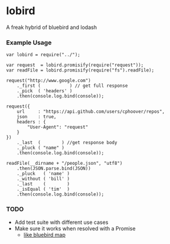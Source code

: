 lobird
=======

A freak hybrid of bluebird and lodash

### Example Usage

	var lobird = require("../");

	var request  = lobird.promisify(require("request"));
	var readFile = lobird.promisify(require("fs").readFile);

	request("http://www.google.com")
		._first (           ) // get full response
		._pick  ( 'headers' )
		.then(console.log.bind(console));

	request({
		url     : "https://api.github.com/users/cphoover/repos",
		json    : true,
		headers : {
			"User-Agent": "request"
		}
	})
		._last  (        ) //get response body
		._pluck ( "name" )
		.then(console.log.bind(console));

	readFile(__dirname + "/people.json", "utf8")
		.then(JSON.parse.bind(JSON))
		._pluck   ( 'name' )
		._without ( 'bill' )
		._last    (        )
		._isEqual ( 'tim'  )
		.then(console.log.bind(console));

### TODO
- Add test suite with different use cases
- Make sure it works when resolved with a Promise
	- [like bluebird map](https://github.com/petkaantonov/bluebird/blob/master/API.md#mapfunction-mapper--object-options---promise)


